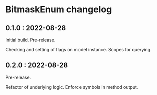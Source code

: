 # BitmaskEnum changelog

## 0.1.0 : 2022-08-28

Initial build. Pre-release.

Checking and setting of flags on model instance.
Scopes for querying.

## 0.2.0 : 2022-08-28

Pre-release.

Refactor of underlying logic. 
Enforce symbols in method output.

